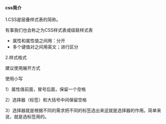 #### css简介

1.CSS是层叠样式表的简称。

   有事我们也会称之为CSS样式表或级联样式表

- 属性和属性值之间用：分开
- 多个键值对之间用英文；进行区分

2.样式格式

建议使用展开方式

使用小写

1）属性值前面，冒号后面，保留一个空格

2）选择器（标签）和大括号中间保留空格

3）选择器就是根据不同的需求把不同的标签选出来这就是选择器的作用。简单来说，就是选标签用的。










